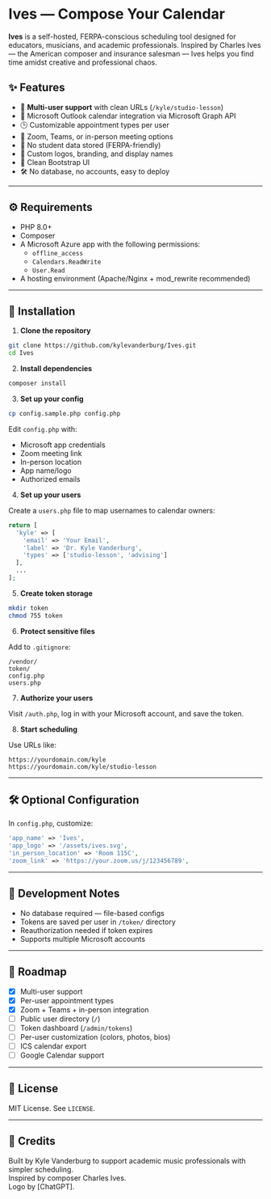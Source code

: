 # Ives — Compose Your Calendar

**Ives** is a self-hosted, FERPA-conscious scheduling tool designed for educators, musicians, and academic professionals. Inspired by Charles Ives — the American composer and insurance salesman — Ives helps you find time amidst creative and professional chaos.

## ✨ Features

- 🔁 **Multi-user support** with clean URLs (`/kyle/studio-lesson`)
- 📅 Microsoft Outlook calendar integration via Microsoft Graph API
- 🕒 Customizable appointment types per user
- 🎥 Zoom, Teams, or in-person meeting options
- 🔐 No student data stored (FERPA-friendly)
- 🌈 Custom logos, branding, and display names
- 🧼 Clean Bootstrap UI
- 🛠 No database, no accounts, easy to deploy

---

## ⚙️ Requirements

- PHP 8.0+
- Composer
- A Microsoft Azure app with the following permissions:
  - `offline_access`
  - `Calendars.ReadWrite`
  - `User.Read`
- A hosting environment (Apache/Nginx + mod_rewrite recommended)

---

## 🚀 Installation

1. **Clone the repository**

```bash
git clone https://github.com/kylevanderburg/Ives.git
cd Ives
```

2. **Install dependencies**

```bash
composer install
```

3. **Set up your config**

```bash
cp config.sample.php config.php
```

Edit `config.php` with:
- Microsoft app credentials
- Zoom meeting link
- In-person location
- App name/logo
- Authorized emails

4. **Set up your users**

Create a `users.php` file to map usernames to calendar owners:

```php
return [
  'kyle' => [
    'email' => 'Your Email',
    'label' => 'Dr. Kyle Vanderburg',
    'types' => ['studio-lesson', 'advising']
  ],
  ...
];
```

5. **Create token storage**

```bash
mkdir token
chmod 755 token
```

6. **Protect sensitive files**

Add to `.gitignore`:

```gitignore
/vendor/
token/
config.php
users.php
```

7. **Authorize your users**

Visit `/auth.php`, log in with your Microsoft account, and save the token.

8. **Start scheduling**

Use URLs like:

```
https://yourdomain.com/kyle
https://yourdomain.com/kyle/studio-lesson
```

---

## 🛠 Optional Configuration

In `config.php`, customize:

```php
'app_name' => 'Ives',
'app_logo' => '/assets/ives.svg',
'in_person_location' => 'Room 115C',
'zoom_link' => 'https://your.zoom.us/j/123456789',
```

---

## 🧪 Development Notes

- No database required — file-based configs
- Tokens are saved per user in `/token/` directory
- Reauthorization needed if token expires
- Supports multiple Microsoft accounts

---

## 🧭 Roadmap

- [x] Multi-user support
- [x] Per-user appointment types
- [x] Zoom + Teams + in-person integration
- [ ] Public user directory (`/`)
- [ ] Token dashboard (`/admin/tokens`)
- [ ] Per-user customization (colors, photos, bios)
- [ ] ICS calendar export
- [ ] Google Calendar support

---

## 📄 License

MIT License. See `LICENSE`.

---

## 🙏 Credits

Built by Kyle Vanderburg to support academic music professionals with simpler scheduling.  
Inspired by composer Charles Ives.  
Logo by [ChatGPT].
